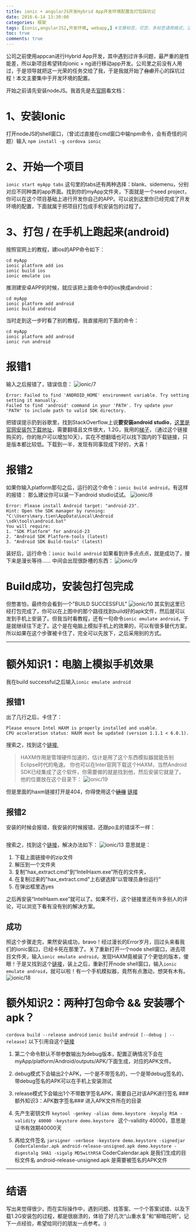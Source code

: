 ```yaml
---
title: ionic + angularJS开发Hybrid App开发环境配置及打包踩坑记
date: 2016-6-14 13:30:00
categories: 框架
tags: [ionic,angularJS2,开发环境, webapp,] #文章标签，可空，多标签请用格式，注意:后面有个空格
toc: true
comments: true
---
```


公司之前使用appcan进行Hybrid App开发，其中遇到过许多问题，最严重的是性能差，所以新项目希望转向ionic + ng进行移动app开发。公司里之前没有人用过，于是领导就把这一光荣的任务交给了我，于是我就开始了~~自虐~~开心的踩坑过程！本文主要集中于开发环境的配置。
<!-- More -->
开始之前请先安装nodeJS。我首先是去[官网](http://ionicframework.com/getting-started/ "ionic 官网")看文档：
# 1、安装Ionic #
打开nodeJS的shell窗口，（曾试过直接在cmd窗口中输npm命令，会有奇怪的问题）输入
`npm install -g cordova ionic`
# 2、开始一个项目 #
`ionic start myApp tabs`
这句里的tabs还有两种选择：blank、sidemenu，分别对应不同种类的app界面。找到你的myApp文件夹，下面就是一个seed project，你可以在这个项目基础上进行开发你自己的APP。可以说到这里你已经完成了开发环境的配置，下面就属于把项目打包成手机安装包的过程了。
# 3、打包 / 在手机上跑起来(android) #
按照官网上的教程，建ios的APP命令如下：
```
cd myApp
ionic platform add ios
ionic build ios
ionic emulate ios
```
推测建安卓APP的时候，就应该把上面命令中的ios换成android：
```
cd myApp
ionic platform add android
ionic build android
```
当时走到这一步时看了别的教程，我直接用的下面的命令：
```
cd myApp
ionic platform add android
ionic run android
```
# 报错1 #
输入之后报错了，错误信息：
![ionic/7](http://o798x2hdw.bkt.clouddn.com/ionic/7.jpg)
```
Error: Failed to find 'ANDROID_HOME' environment variable. Try setting setting it manually.
Failed to find 'android' command in your 'PATH'. Try update your 'PATH' to include path to valid SDK directory.
```
把错误提示扔到谷歌里，找到StackOverflow上说**要安装android studio**，[这里是官网安装包下载地址](https://developer.android.com/studio/install.html "android studio")，需要翻墙且文件很大，1.2G，我用的[梯子](https://do1.glbproxy.tk/?r=1/?r=1&name=miao.hnlk@foxmail.com)，（通过这个链接购买的，你的账户可以增加10天），实在不想翻墙也可以找下国内的下载链接，只是版本都比较低。下载到一半，发现有同事现成下好的，大喜！
# 报错2 #
如果你输入platform那句之后，运行的这个命令：`ionic build android`，有这样的报错：
那么建议你可以装一下android studio试试。
![ionic/8](http://o798x2hdw.bkt.clouddn.com/ionic/8.jpg)
```
Error: Please install Android target: "android-23".
Hint: Open the SDK manager by running: "C:\Users\mary.tien\AppData\Local\Android
\sdk\tools\android.bat"
You will require:
1. "SDK Platform" for android-23
2. "Android SDK Platform-tools (latest)
3. "Android SDK Build-tools" (latest)
```
装好后，运行命令：`ionic build android`
如果看到许多点点点，就是成功了，接下来是漫长等待……
中间会出现很卧槽的东西：
![ionic/9](http://o798x2hdw.bkt.clouddn.com/ionic/9.jpg)
# Build成功，安装包打包完成 #
但憋害怕，最终你会看到一个"BUILD SUCCESSFUL"
![ionic/10](http://o798x2hdw.bkt.clouddn.com/ionic/10.jpg)
其实到这里已经打包完成了，你可以在上图中的那个路径找到build好的apk文件，然后就可以发到手机上安装了。但我当时看教程，还有一句命令`ionic emulate android`，于是就继续往下走了。这个是在电脑上模拟手机上的效果的，可以有很多替代方案，所以如果在这个步骤被卡住了，完全可以先放下，之后采用别的方式。

---


# 额外知识1：电脑上模拟手机效果 #
我在build successful之后输入`ionic emulate android`
## 报错1 ##
出了几行之后，卡住了：
```
Please ensure Intel HAXM is properly installed and usable.
CPU acceleration status: HAXM must be updated (version 1.1.1 < 6.0.1).
```
搜索之，找到这个[链接](http://www.cnblogs.com/csulennon/p/4178404.html),
>HAXM作用是管理硬件加速的，估计是用了这个东西模拟器就能告别Eclipse时代的龟速。
>你也可以在Inter官网下载这个HAXM，当然Android SDK已经集成了这个软件，你需要做的就是找到他，然后安装它就是了。
>他的位置放在这个目录下：
>![ionic/19](http://o798x2hdw.bkt.clouddn.com/ionic/19.png)

但是里面的haxm链接打开是404，你得使用这个~~[链接](https://software.intel.com/zh-cn/android/articles/intel-hardware-accelerated-execution-manager-end-user-license-agreement)~~
[链接](http://download.csdn.net/detail/xfortune/9462367)
## 报错2 ##
安装的时候会报错，我安装的时候报错，还跟po主的错误不一样：
```Failed to configure driver:unknown error. Failed to open driver.
```
搜索之，找到这个[链接](https://software.intel.com/en-us/blogs/2013/04/25/workaround-patch-for-haxm-installation-error-failed-to-configure-driver-unknown)，解决办法如下：
![ionic/13](http://o798x2hdw.bkt.clouddn.com/ionic/13.jpg)
意思就是：

1. 下载上面链接中的zip文件
2. 解压到一个文件夹
3. 复制"hax_extract.cmd"到“IntelHaxm.exe”所在的文件夹，
4. 在复制过来的"hax_extract.cmd"上右键选择“以管理员身份运行”
5. 在弹出框里选yes

之后再安装“IntelHaxm.exe”就可以了。如果不行，这个链接里还有许多别人的评论，可以浏览下看有没有别的解决方案。
## 成功 ##
照这个步骤走完，果然安装成功，bravo！经过漫长的Error岁月，回过头来看我们的ionic窗口，已经卡死在那里了。关了重新打开一个node shell窗口，进去项目文件夹，输入`ionic emulate android`，发现HAXM竟被装了个更低的版本，傻眼！于是又找到这个[链接](http://download.csdn.net/detail/xfortune/9462367)，装上之后，重新打开node shell窗口，输入`ionic emulate android`，就可以啦！有一个手机模拟器，竟然有点激动，想哭有木有。
![ionic/18](http://o798x2hdw.bkt.clouddn.com/ionic/18.jpg)


# 额外知识2：两种打包命令 && 安装哪个apk？ #
`cordova build --release android`
`ionic build android [--debug | --release]`
以下引用自这个[链接](http://blog.csdn.net/yourlin/article/details/48000083)

1. 第二个命令默认不带参数输出为debug版本，配置正确情况下会在myApp/platform/Android/outputs/APK/下面生成，对应的APK文件。
2. debug模式下会输出2个APK，一个是不带签名的，一个是带debug签名的，带debug签名的APK可以在手机上安装测试
3. release模式下会输出1个不带数字签名APK，需要自己对该APK进行签名
###额外知识3：APK数字签名###
进入APK文件所在的目录 

1. 先产生密钥文件 
`keytool -genkey -alias demo.keystore -keyalg RSA -validity 40000 -keystore demo.keystore `
这个-validity 40000，意思是证书有效期40000天 

2. 再给文件签名 
`jarsigner -verbose -keystore demo.keystore -signedjar CoderCalendar.apk android-release-unsigned.apk demo.keystore -digestalg SHA1 -sigalg MD5withRSA`
CoderCalendar.apk 是我们生成的目标文件名 
android-release-unsigned.apk 是需要被签名的APK文件




***
# 结语 #
写出来觉得很少，而在实际操作中，遇到问题、找答案、一个个答案试错、以及下载1.2G安装包的过程，都是很崩溃的，体验了好几次“山重水复”和“柳暗花明”，记下一点经验，希望给同行的朋友一点参考。:)
	
	